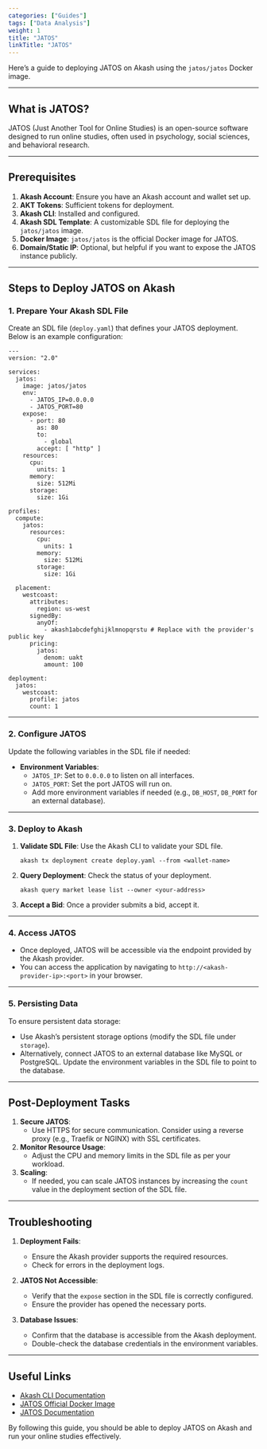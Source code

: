 ```yaml
---
categories: ["Guides"]
tags: ["Data Analysis"]
weight: 1
title: "JATOS"
linkTitle: "JATOS"
---
```



Here’s a guide to deploying JATOS on Akash using the `jatos/jatos` Docker image.

---

## **What is JATOS?**
JATOS (Just Another Tool for Online Studies) is an open-source software designed to run online studies, often used in psychology, social sciences, and behavioral research.

---

## **Prerequisites**
1. **Akash Account**: Ensure you have an Akash account and wallet set up.
2. **AKT Tokens**: Sufficient tokens for deployment.
3. **Akash CLI**: Installed and configured.
4. **Akash SDL Template**: A customizable SDL file for deploying the `jatos/jatos` image.
5. **Docker Image**: `jatos/jatos` is the official Docker image for JATOS.
6. **Domain/Static IP**: Optional, but helpful if you want to expose the JATOS instance publicly.

---

## **Steps to Deploy JATOS on Akash**

### 1. **Prepare Your Akash SDL File**
Create an SDL file (`deploy.yaml`) that defines your JATOS deployment. Below is an example configuration:

```
---
version: "2.0"

services:
  jatos:
    image: jatos/jatos
    env:
      - JATOS_IP=0.0.0.0
      - JATOS_PORT=80
    expose:
      - port: 80
        as: 80
        to:
          - global
        accept: [ "http" ]
    resources:
      cpu:
        units: 1
      memory:
        size: 512Mi
      storage:
        size: 1Gi

profiles:
  compute:
    jatos:
      resources:
        cpu:
          units: 1
        memory:
          size: 512Mi
        storage:
          size: 1Gi

  placement:
    westcoast:
      attributes:
        region: us-west
      signedBy:
        anyOf:
          - akash1abcdefghijklmnopqrstu # Replace with the provider's public key
      pricing:
        jatos:
          denom: uakt
          amount: 100

deployment:
  jatos:
    westcoast:
      profile: jatos
      count: 1
```

---

### 2. **Configure JATOS**
Update the following variables in the SDL file if needed:

- **Environment Variables**:
  - `JATOS_IP`: Set to `0.0.0.0` to listen on all interfaces.
  - `JATOS_PORT`: Set the port JATOS will run on.
  - Add more environment variables if needed (e.g., `DB_HOST`, `DB_PORT` for an external database).

---

### 3. **Deploy to Akash**
1. **Validate SDL File**: Use the Akash CLI to validate your SDL file.
   ```
   akash tx deployment create deploy.yaml --from <wallet-name>
   ```
2. **Query Deployment**: Check the status of your deployment.
   ```
   akash query market lease list --owner <your-address>
   ```
3. **Accept a Bid**: Once a provider submits a bid, accept it.

---

### 4. **Access JATOS**
- Once deployed, JATOS will be accessible via the endpoint provided by the Akash provider.
- You can access the application by navigating to `http://<akash-provider-ip>:<port>` in your browser.

---

### 5. **Persisting Data**
To ensure persistent data storage:
- Use Akash’s persistent storage options (modify the SDL file under `storage`).
- Alternatively, connect JATOS to an external database like MySQL or PostgreSQL. Update the environment variables in the SDL file to point to the database.

---

## **Post-Deployment Tasks**
1. **Secure JATOS**:
   - Use HTTPS for secure communication. Consider using a reverse proxy (e.g., Traefik or NGINX) with SSL certificates.
2. **Monitor Resource Usage**:
   - Adjust the CPU and memory limits in the SDL file as per your workload.
3. **Scaling**:
   - If needed, you can scale JATOS instances by increasing the `count` value in the deployment section of the SDL file.

---

## **Troubleshooting**
1. **Deployment Fails**:
   - Ensure the Akash provider supports the required resources.
   - Check for errors in the deployment logs.

2. **JATOS Not Accessible**:
   - Verify that the `expose` section in the SDL file is correctly configured.
   - Ensure the provider has opened the necessary ports.

3. **Database Issues**:
   - Confirm that the database is accessible from the Akash deployment.
   - Double-check the database credentials in the environment variables.

---

## **Useful Links**
- [Akash CLI Documentation](https://docs.akash.network/)
- [JATOS Official Docker Image](https://hub.docker.com/r/jatos/jatos)
- [JATOS Documentation](https://www.jatos.org/)

By following this guide, you should be able to deploy JATOS on Akash and run your online studies effectively. 